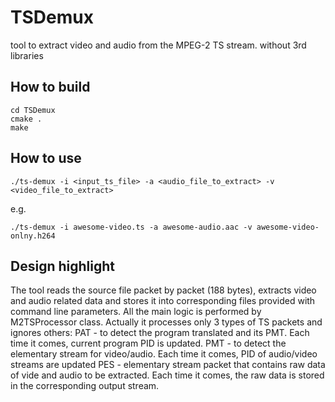 # TSDemux
tool to extract video and audio from the MPEG-2 TS stream. without 3rd libraries

## How to build
```
cd TSDemux
cmake .
make
```

## How to use
```
./ts-demux -i <input_ts_file> -a <audio_file_to_extract> -v <video_file_to_extract>
```
e.g.
```
./ts-demux -i awesome-video.ts -a awesome-audio.aac -v awesome-video-onlny.h264
```

## Design highlight
The tool reads the source file packet by packet (188 bytes), extracts video and audio related data and stores it into corresponding files provided with command line parameters.
All the main logic is performed by M2TSProcessor class.
Actually it processes only 3 types of TS packets and ignores others:
PAT - to detect the program translated and its PMT. Each time it comes, current program PID is updated. 
PMT - to detect the elementary stream for video/audio. Each time it comes, PID of audio/video streams are updated
PES - elementary stream packet that contains raw data of vide and audio to be extracted. Each time it comes, the raw data is stored in the corresponding output stream.

